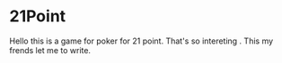 # 21Point

Hello this is a game for poker for 21 point.
That's so intereting .
This my frends let me to write.
